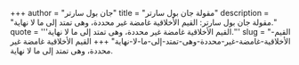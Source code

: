 +++
author = "جان بول سارتر"
title = "مقولة جان بول سارتر"
description = "مقولة جان بول سارتر: القيم الأخلاقية غامضة غير محددة، وهى تمتد إلى ما لا نهاية."
quote = '''القيم الأخلاقية غامضة غير محددة، وهى تمتد إلى ما لا نهاية.'''
slug = "القيم-الأخلاقية-غامضة-غير-محددة-وهى-تمتد-إلى-ما-لا-نهاية"
+++
القيم الأخلاقية غامضة غير محددة، وهى تمتد إلى ما لا نهاية.
